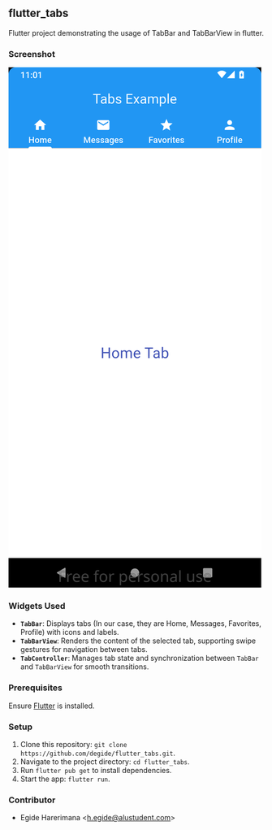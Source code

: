 ## flutter_tabs

Flutter project demonstrating the usage of TabBar and TabBarView in flutter.

### Screenshot

![App UI](./screenshots/screenshot-2025-06-12_23.01.54.702.png)

### Widgets Used

- **`TabBar`**: Displays tabs (In our case, they are Home, Messages, Favorites, Profile) with icons and labels.
- **`TabBarView`**: Renders the content of the selected tab, supporting swipe gestures for navigation between tabs.
- **`TabController`**: Manages tab state and synchronization between `TabBar` and `TabBarView` for smooth transitions.

### Prerequisites

Ensure [Flutter](https://flutter.dev/docs/get-started/install) is installed.

### Setup

1. Clone this repository: `git clone https://github.com/degide/flutter_tabs.git`.
2. Navigate to the project directory: `cd flutter_tabs`.
3. Run `flutter pub get` to install dependencies.
4. Start the app: `flutter run`.

### Contributor

- Egide Harerimana \<h.egide@alustudent.com\>

